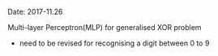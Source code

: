 Date: 2017-11.26

Multi-layer Perceptron(MLP) for generalised XOR problem

- need to be revised for recognising a digit between 0 to 9
